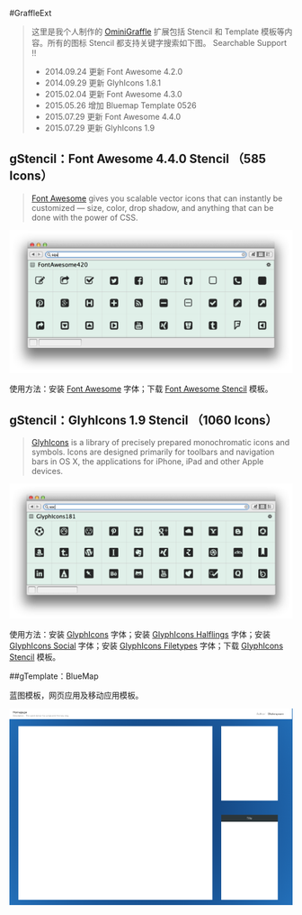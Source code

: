 #GraffleExt

> 这里是我个人制作的 [OminiGraffle](https://www.omnigroup.com/omnigraffle) 扩展包括 Stencil 和 Template 模板等内容。所有的图标 Stencil 都支持关键字搜索如下图。
> Searchable Support !!
>
> + 2014.09.24 更新 Font Awesome 4.2.0
> + 2014.09.29 更新 GlyhIcons 1.8.1
> + 2015.02.04 更新 Font Awesome 4.3.0
> + 2015.05.26 增加 Bluemap Template 0526
> + 2015.07.29 更新 Font Awesome 4.4.0
> + 2015.07.29 更新 GlyhIcons 1.9

## gStencil：Font Awesome 4.4.0 Stencil （585 Icons）
> [Font Awesome](http://fortawesome.github.io/Font-Awesome/) gives you scalable vector icons that can instantly be customized — size, color, drop shadow, and anything that can be done with the power of CSS.

![Searchable Font Awesome Stencil](STATIC/FontAwesome0.png)

使用方法：安装 [Font Awesome](https://github.com/FortAwesome/Font-Awesome/raw/master/fonts/FontAwesome.otf) 字体；下载 [Font Awesome Stencil](FontAwesome430.gStencil?raw=true) 模板。

## gStencil：GlyhIcons 1.9 Stencil （1060 Icons）
> [GlyhIcons](http://glyphicons.com/) is a library of precisely prepared monochromatic icons and symbols. Icons are designed primarily for toolbars and navigation bars in OS X, the applications for iPhone, iPad and other Apple devices.

![Searchable GlyphIcons Stencil](STATIC/GlypyIcons0.png)

使用方法：安装 [GlyphIcons](http://glyphicons.com/fonts/glyphicons-regular.ttf) 字体；安装 [GlyphIcons Halflings](http://glyphicons.com/fonts/glyphicons-halflings-regular.ttf) 字体；安装 [GlyphIcons Social](http://glyphicons.com/fonts/glyphicons-social-regular.ttf) 字体；安装 [GlyphIcons Filetypes](http://glyphicons.com/fonts/glyphicons-filetypes-regular.ttf) 字体；下载 [GlyphIcons Stencil](GlyphIcons181.gStencil?raw=true) 模板。

##gTemplate：BlueMap

蓝图模板，网页应用及移动应用模板。

![BlueMap Template](STATIC/BlueMap.png)


